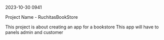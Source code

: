 ﻿2023-10-30 0941
 
Project Name - RuchitasBookStore

This project is about creating an app for a bookstore
This app will have to panels admin and customer